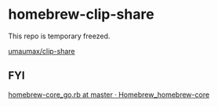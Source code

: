 # homebrew-clip-share

This repo is temporary freezed.

[umaumax/clip-share]( https://github.com/umaumax/clip-share )

## FYI
[homebrew-core_go.rb at master · Homebrew_homebrew-core]( https://github.com/Homebrew/homebrew-core/blob/master/Formula/go.rb )
